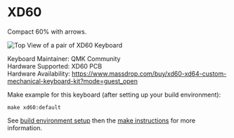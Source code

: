XD60
==

Compact 60% with arrows.

![Top View of a pair of XD60 Keyboard](https://i.imgur.com/3Jq2743.jpg)

Keyboard Maintainer: QMK Community  
Hardware Supported: XD60 PCB  
Hardware Availability: https://www.massdrop.com/buy/xd60-xd64-custom-mechanical-keyboard-kit?mode=guest_open

Make example for this keyboard (after setting up your build environment):

    make xd60:default

See [build environment setup](https://docs.qmk.fm/#/getting_started_build_tools) then the [make instructions](https://docs.qmk.fm/#/getting_started_make_guide) for more information.
